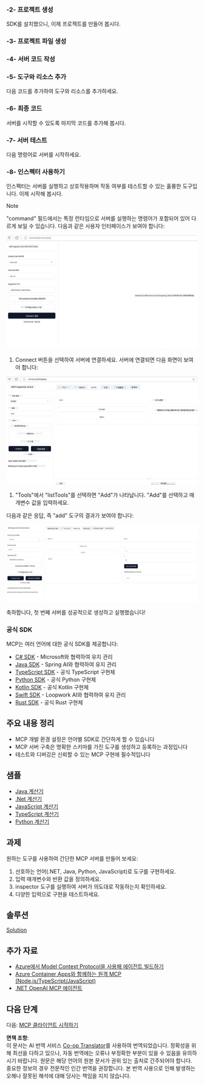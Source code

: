 <!--
CO_OP_TRANSLATOR_METADATA:
{
  "original_hash": "315ecce765d22639b60dbc41344c8533",
  "translation_date": "2025-07-13T17:27:52+00:00",
  "source_file": "03-GettingStarted/01-first-server/README.md",
  "language_code": "ko"
}
-->
### -2- 프로젝트 생성

SDK를 설치했으니, 이제 프로젝트를 만들어 봅시다.

### -3- 프로젝트 파일 생성

### -4- 서버 코드 작성

### -5- 도구와 리소스 추가

다음 코드를 추가하여 도구와 리소스를 추가하세요.

### -6- 최종 코드

서버를 시작할 수 있도록 마지막 코드를 추가해 봅시다.

### -7- 서버 테스트

다음 명령어로 서버를 시작하세요.

### -8- 인스펙터 사용하기

인스펙터는 서버를 실행하고 상호작용하며 작동 여부를 테스트할 수 있는 훌륭한 도구입니다. 이제 시작해 봅시다.
> [!NOTE]
> "command" 필드에서는 특정 런타임으로 서버를 실행하는 명령어가 포함되어 있어 다르게 보일 수 있습니다.
다음과 같은 사용자 인터페이스가 보여야 합니다:

![Connect](../../../../translated_images/connect.141db0b2bd05f096fb1dd91273771fd8b2469d6507656c3b0c9df4b3c5473929.ko.png)

1. Connect 버튼을 선택하여 서버에 연결하세요.
  서버에 연결되면 다음 화면이 보여야 합니다:

  ![Connected](../../../../translated_images/connected.73d1e042c24075d386cacdd4ee7cd748c16364c277d814e646ff2f7b5eefde85.ko.png)

1. "Tools"에서 "listTools"를 선택하면 "Add"가 나타납니다. "Add"를 선택하고 매개변수 값을 입력하세요.

  다음과 같은 응답, 즉 "add" 도구의 결과가 보여야 합니다:

  ![Result of running add](../../../../translated_images/ran-tool.a5a6ee878c1369ec1e379b81053395252a441799dbf23416c36ddf288faf8249.ko.png)

축하합니다, 첫 번째 서버를 성공적으로 생성하고 실행했습니다!

### 공식 SDK

MCP는 여러 언어에 대한 공식 SDK를 제공합니다:

- [C# SDK](https://github.com/modelcontextprotocol/csharp-sdk) - Microsoft와 협력하여 유지 관리
- [Java SDK](https://github.com/modelcontextprotocol/java-sdk) - Spring AI와 협력하여 유지 관리
- [TypeScript SDK](https://github.com/modelcontextprotocol/typescript-sdk) - 공식 TypeScript 구현체
- [Python SDK](https://github.com/modelcontextprotocol/python-sdk) - 공식 Python 구현체
- [Kotlin SDK](https://github.com/modelcontextprotocol/kotlin-sdk) - 공식 Kotlin 구현체
- [Swift SDK](https://github.com/modelcontextprotocol/swift-sdk) - Loopwork AI와 협력하여 유지 관리
- [Rust SDK](https://github.com/modelcontextprotocol/rust-sdk) - 공식 Rust 구현체

## 주요 내용 정리

- MCP 개발 환경 설정은 언어별 SDK로 간단하게 할 수 있습니다
- MCP 서버 구축은 명확한 스키마를 가진 도구를 생성하고 등록하는 과정입니다
- 테스트와 디버깅은 신뢰할 수 있는 MCP 구현에 필수적입니다

## 샘플

- [Java 계산기](../samples/java/calculator/README.md)
- [.Net 계산기](../../../../03-GettingStarted/samples/csharp)
- [JavaScript 계산기](../samples/javascript/README.md)
- [TypeScript 계산기](../samples/typescript/README.md)
- [Python 계산기](../../../../03-GettingStarted/samples/python)

## 과제

원하는 도구를 사용하여 간단한 MCP 서버를 만들어 보세요:

1. 선호하는 언어(.NET, Java, Python, JavaScript)로 도구를 구현하세요.
2. 입력 매개변수와 반환 값을 정의하세요.
3. inspector 도구를 실행하여 서버가 의도대로 작동하는지 확인하세요.
4. 다양한 입력으로 구현을 테스트하세요.

## 솔루션

[Solution](./solution/README.md)

## 추가 자료

- [Azure에서 Model Context Protocol을 사용해 에이전트 빌드하기](https://learn.microsoft.com/azure/developer/ai/intro-agents-mcp)
- [Azure Container Apps와 함께하는 원격 MCP (Node.js/TypeScript/JavaScript)](https://learn.microsoft.com/samples/azure-samples/mcp-container-ts/mcp-container-ts/)
- [.NET OpenAI MCP 에이전트](https://learn.microsoft.com/samples/azure-samples/openai-mcp-agent-dotnet/openai-mcp-agent-dotnet/)

## 다음 단계

다음: [MCP 클라이언트 시작하기](../02-client/README.md)

**면책 조항**:  
이 문서는 AI 번역 서비스 [Co-op Translator](https://github.com/Azure/co-op-translator)를 사용하여 번역되었습니다. 정확성을 위해 최선을 다하고 있으나, 자동 번역에는 오류나 부정확한 부분이 있을 수 있음을 유의하시기 바랍니다. 원문은 해당 언어의 원본 문서가 권위 있는 출처로 간주되어야 합니다. 중요한 정보의 경우 전문적인 인간 번역을 권장합니다. 본 번역 사용으로 인해 발생하는 오해나 잘못된 해석에 대해 당사는 책임을 지지 않습니다.